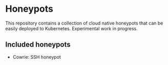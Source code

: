# Honeypots
This repository contains a collection of cloud native honeypots that can be easily deployed to Kubernetes. Experimental work in progress.

## Included honeypots
* Cowrie: SSH honeypot